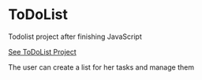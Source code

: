# ToDoList
Todolist project after finishing JavaScript

<a href ="https://mahdiyehzafari.github.io/ToDoList/">See ToDoList Project</a>


The user can create a list for her tasks and manage them
